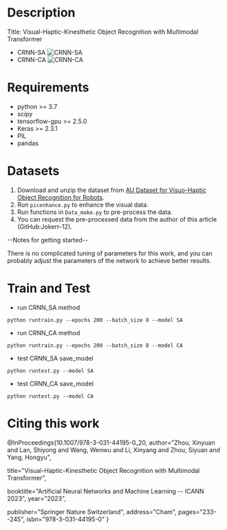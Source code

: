 # Description
Title: Visual-Haptic-Kinesthetic Object Recognition with Multimodal Transformer
- CRNN-SA
![CRNN-SA](./fig/pic11.png)
- CRNN-CA
![CRNN-CA](./fig/pic22.png)

# Requirements
- python >= 3.7
- scipy
- tensorflow-gpu >= 2.5.0
- Keras >= 2.3.1
- PIL
- pandas

# Datasets
1. Download and unzip the dataset from [AU Dataset for Visuo-Haptic Object Recognition for Robots](https://doi.org/10.6084/m9.figshare.14222486).
2. Run `picenhance.py` to enhance the visual data.
3. Run functions in `Data_make.py` to pre-process the data.
4. You can request the pre-processed data from the author of this article (GitHub:Jokerr-12).

--Notes for getting started--

There is no complicated tuning of parameters for this work, and you can probably adjust the parameters of the network to achieve better results.
# Train and Test
- run CRNN_SA method
```shell
python runtrain.py --epochs 200 --batch_size 8 --model SA
```
- run CRNN_CA method
```shell
python runtrain.py --epochs 200 --batch_size 8 --model CA
```
- test CRNN_SA save_model
```shell
python runtest.py --model SA
```
- test CRNN_CA save_model
```shell
python runtest.py --model CA
```

# Citing this work

@InProceedings{10.1007/978-3-031-44195-0_20,
author="Zhou, Xinyuan
and Lan, Shiyong
and Wang, Wenwu
and Li, Xinyang
and Zhou, Siyuan
and Yang, Hongyu",

title="Visual-Haptic-Kinesthetic Object Recognition with Multimodal Transformer",

booktitle="Artificial Neural Networks and Machine Learning -- ICANN 2023",
year="2023",

publisher="Springer Nature Switzerland",
address="Cham",
pages="233--245",
isbn="978-3-031-44195-0"
}

